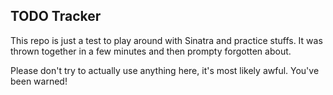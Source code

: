 ## TODO Tracker

This repo is just a test to play around with Sinatra and practice stuffs. It was
thrown together in a few minutes and then prompty forgotten about.

Please don't try to actually use anything here, it's most likely awful. You've
been warned!
